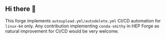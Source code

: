 ## Hi there 👋

This forge implements `autoupload.yml/autodelete.yml` CI/CD automation for `linux-64` only.
Any contribution implementing `conda-smithy` in HEP Forge as natural improvement for CI/CD would be very welcome.
